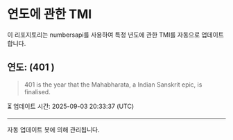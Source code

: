 
# 연도에 관한 TMI

이 리포지토리는 numbersapi를 사용하여 특정 년도에 관한 TMI를 자동으로 업데이트합니다.

## 연도: (401 )
> 401 is the year that the Mahabharata, a Indian Sanskrit epic, is finalised.

⏳ 업데이트 시간: 2025-09-03 20:33:37 (UTC)

---
자동 업데이트 봇에 의해 관리됩니다.
